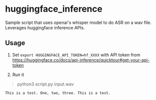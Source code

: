 # huggingface_inference

Sample script that uses openai's whisper model to do ASR on a wav file. Leverages huggingface inference APIs.

## Usage
1. Set `export HUGGINGFACE_API_TOKEN=hf_XXXX` with API token from https://huggingface.co/docs/api-inference/quicktour#get-your-api-token

2. Run it
> python3 script.py input.wav

`This is a test. One, two, three. This is a test.`
